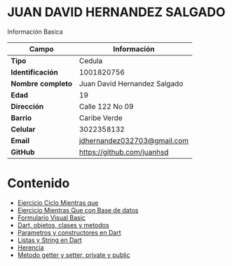 # JUAN DAVID HERNANDEZ SALGADO
Información Basica

| Campo | Información |
| --- | --- |
| **Tipo** | Cedula |
| **Identificación** | 1001820756 |
| **Nombre completo** | Juan David Hernandez Salgado |
| **Edad** | 19 |
| **Dirección** | Calle 122 No 09 |
| **Barrio** | Caribe Verde |
| **Celular** | 3022358132 |
| **Email** | jdhernandez032703@gmail.com|
| **GitHub** | https://github.com/juanhsd |

# Contenido

- [Ejercicio Ciclo Mientras que](ejercicio.md)
- [Ejercicio Mientras Que con Base de datos](exercise2.md)
- [Formulario Visual Basic](exercise3.md)
- [Dart, objetos, clases y metodos](exercise4.md)
- [Parametros y constructores en Dart](exercise5.md)
- [Listas y String en Dart](exercise6.md)
- [Herencia](exercise7.md)
- [Metodo getter y setter, private y public](exercise8.md)
